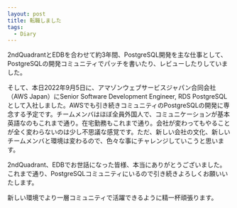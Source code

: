 ```yaml
---
layout: post
title: 転職しました
tags:
  - Diary
---
```


2ndQuadrantとEDBを合わせて約3年間、PostgreSQL開発を主な仕事として、PostgreSQLの開発コミュニティでパッチを書いたり、レビューしたりしていました。

そして、本日2022年9月5日に、アマゾンウェブサービスジャパン合同会社（AWS Japan）にSenior Software Development Engineer, RDS PostgreSQLとして入社しました。AWSでも引き続きコミュニティのPostgreSQLの開発に専念する予定です。チームメンバはほぼ全員外国人で、コミュニケーションが基本英語なのもこれまで通り。在宅勤務もこれまで通り。会社が変わってもやることが全く変わらないのは少し不思議な感覚です。ただ、新しい会社の文化、新しいチームメンバと環境は変わるので、色々な事にチャレンジしていこうと思います。

2ndQuadrant、EDBでお世話になった皆様、本当にありがとうございました。これまで通り、PostgreSQLコミュニティにいるので引き続きよろしくお願いいたします。

新しい環境でより一層コミュニティで活躍できるように精一杯頑張ります。
